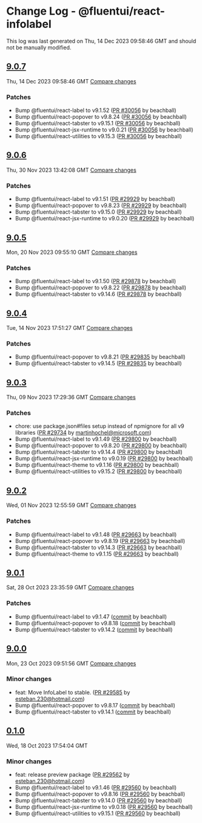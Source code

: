# Change Log - @fluentui/react-infolabel

This log was last generated on Thu, 14 Dec 2023 09:58:46 GMT and should not be manually modified.

<!-- Start content -->

## [9.0.7](https://github.com/microsoft/fluentui/tree/@fluentui/react-infolabel_v9.0.7)

Thu, 14 Dec 2023 09:58:46 GMT 
[Compare changes](https://github.com/microsoft/fluentui/compare/@fluentui/react-infolabel_v9.0.6..@fluentui/react-infolabel_v9.0.7)

### Patches

- Bump @fluentui/react-label to v9.1.52 ([PR #30056](https://github.com/microsoft/fluentui/pull/30056) by beachball)
- Bump @fluentui/react-popover to v9.8.24 ([PR #30056](https://github.com/microsoft/fluentui/pull/30056) by beachball)
- Bump @fluentui/react-tabster to v9.15.1 ([PR #30056](https://github.com/microsoft/fluentui/pull/30056) by beachball)
- Bump @fluentui/react-jsx-runtime to v9.0.21 ([PR #30056](https://github.com/microsoft/fluentui/pull/30056) by beachball)
- Bump @fluentui/react-utilities to v9.15.3 ([PR #30056](https://github.com/microsoft/fluentui/pull/30056) by beachball)

## [9.0.6](https://github.com/microsoft/fluentui/tree/@fluentui/react-infolabel_v9.0.6)

Thu, 30 Nov 2023 13:42:08 GMT 
[Compare changes](https://github.com/microsoft/fluentui/compare/@fluentui/react-infolabel_v9.0.5..@fluentui/react-infolabel_v9.0.6)

### Patches

- Bump @fluentui/react-label to v9.1.51 ([PR #29929](https://github.com/microsoft/fluentui/pull/29929) by beachball)
- Bump @fluentui/react-popover to v9.8.23 ([PR #29929](https://github.com/microsoft/fluentui/pull/29929) by beachball)
- Bump @fluentui/react-tabster to v9.15.0 ([PR #29929](https://github.com/microsoft/fluentui/pull/29929) by beachball)
- Bump @fluentui/react-jsx-runtime to v9.0.20 ([PR #29929](https://github.com/microsoft/fluentui/pull/29929) by beachball)

## [9.0.5](https://github.com/microsoft/fluentui/tree/@fluentui/react-infolabel_v9.0.5)

Mon, 20 Nov 2023 09:55:10 GMT 
[Compare changes](https://github.com/microsoft/fluentui/compare/@fluentui/react-infolabel_v9.0.4..@fluentui/react-infolabel_v9.0.5)

### Patches

- Bump @fluentui/react-label to v9.1.50 ([PR #29878](https://github.com/microsoft/fluentui/pull/29878) by beachball)
- Bump @fluentui/react-popover to v9.8.22 ([PR #29878](https://github.com/microsoft/fluentui/pull/29878) by beachball)
- Bump @fluentui/react-tabster to v9.14.6 ([PR #29878](https://github.com/microsoft/fluentui/pull/29878) by beachball)

## [9.0.4](https://github.com/microsoft/fluentui/tree/@fluentui/react-infolabel_v9.0.4)

Tue, 14 Nov 2023 17:51:27 GMT 
[Compare changes](https://github.com/microsoft/fluentui/compare/@fluentui/react-infolabel_v9.0.3..@fluentui/react-infolabel_v9.0.4)

### Patches

- Bump @fluentui/react-popover to v9.8.21 ([PR #29835](https://github.com/microsoft/fluentui/pull/29835) by beachball)
- Bump @fluentui/react-tabster to v9.14.5 ([PR #29835](https://github.com/microsoft/fluentui/pull/29835) by beachball)

## [9.0.3](https://github.com/microsoft/fluentui/tree/@fluentui/react-infolabel_v9.0.3)

Thu, 09 Nov 2023 17:29:36 GMT 
[Compare changes](https://github.com/microsoft/fluentui/compare/@fluentui/react-infolabel_v9.0.2..@fluentui/react-infolabel_v9.0.3)

### Patches

- chore: use package.json#files setup instead of npmignore for all v9 libraries ([PR #29734](https://github.com/microsoft/fluentui/pull/29734) by martinhochel@microsoft.com)
- Bump @fluentui/react-label to v9.1.49 ([PR #29800](https://github.com/microsoft/fluentui/pull/29800) by beachball)
- Bump @fluentui/react-popover to v9.8.20 ([PR #29800](https://github.com/microsoft/fluentui/pull/29800) by beachball)
- Bump @fluentui/react-tabster to v9.14.4 ([PR #29800](https://github.com/microsoft/fluentui/pull/29800) by beachball)
- Bump @fluentui/react-jsx-runtime to v9.0.19 ([PR #29800](https://github.com/microsoft/fluentui/pull/29800) by beachball)
- Bump @fluentui/react-theme to v9.1.16 ([PR #29800](https://github.com/microsoft/fluentui/pull/29800) by beachball)
- Bump @fluentui/react-utilities to v9.15.2 ([PR #29800](https://github.com/microsoft/fluentui/pull/29800) by beachball)

## [9.0.2](https://github.com/microsoft/fluentui/tree/@fluentui/react-infolabel_v9.0.2)

Wed, 01 Nov 2023 12:55:59 GMT 
[Compare changes](https://github.com/microsoft/fluentui/compare/@fluentui/react-infolabel_v9.0.1..@fluentui/react-infolabel_v9.0.2)

### Patches

- Bump @fluentui/react-label to v9.1.48 ([PR #29663](https://github.com/microsoft/fluentui/pull/29663) by beachball)
- Bump @fluentui/react-popover to v9.8.19 ([PR #29663](https://github.com/microsoft/fluentui/pull/29663) by beachball)
- Bump @fluentui/react-tabster to v9.14.3 ([PR #29663](https://github.com/microsoft/fluentui/pull/29663) by beachball)
- Bump @fluentui/react-theme to v9.1.15 ([PR #29663](https://github.com/microsoft/fluentui/pull/29663) by beachball)

## [9.0.1](https://github.com/microsoft/fluentui/tree/@fluentui/react-infolabel_v9.0.1)

Sat, 28 Oct 2023 23:35:59 GMT 
[Compare changes](https://github.com/microsoft/fluentui/compare/@fluentui/react-infolabel_v9.0.0..@fluentui/react-infolabel_v9.0.1)

### Patches

- Bump @fluentui/react-label to v9.1.47 ([commit](https://github.com/microsoft/fluentui/commit/555b0fae3ec7f052e765557ae243c58000514f92) by beachball)
- Bump @fluentui/react-popover to v9.8.18 ([commit](https://github.com/microsoft/fluentui/commit/555b0fae3ec7f052e765557ae243c58000514f92) by beachball)
- Bump @fluentui/react-tabster to v9.14.2 ([commit](https://github.com/microsoft/fluentui/commit/555b0fae3ec7f052e765557ae243c58000514f92) by beachball)

## [9.0.0](https://github.com/microsoft/fluentui/tree/@fluentui/react-infolabel_v9.0.0)

Mon, 23 Oct 2023 09:51:56 GMT 
[Compare changes](https://github.com/microsoft/fluentui/compare/@fluentui/react-infolabel-preview_v0.1.0..@fluentui/react-infolabel_v9.0.0)

### Minor changes

- feat: Move InfoLabel to stable. ([PR #29585](https://github.com/microsoft/fluentui/pull/29585) by esteban.230@hotmail.com)
- Bump @fluentui/react-popover to v9.8.17 ([commit](https://github.com/microsoft/fluentui/commit/e4ef1febe8a185dddc10f8936944d177d50bc396) by beachball)
- Bump @fluentui/react-tabster to v9.14.1 ([commit](https://github.com/microsoft/fluentui/commit/e4ef1febe8a185dddc10f8936944d177d50bc396) by beachball)

## [0.1.0](https://github.com/microsoft/fluentui/tree/@fluentui/react-infolabel-preview_v0.1.0)

Wed, 18 Oct 2023 17:54:04 GMT

### Minor changes

- feat: release preview package ([PR #29562](https://github.com/microsoft/fluentui/pull/29562) by esteban.230@hotmail.com)
- Bump @fluentui/react-label to v9.1.46 ([PR #29560](https://github.com/microsoft/fluentui/pull/29560) by beachball)
- Bump @fluentui/react-popover to v9.8.16 ([PR #29560](https://github.com/microsoft/fluentui/pull/29560) by beachball)
- Bump @fluentui/react-tabster to v9.14.0 ([PR #29560](https://github.com/microsoft/fluentui/pull/29560) by beachball)
- Bump @fluentui/react-jsx-runtime to v9.0.18 ([PR #29560](https://github.com/microsoft/fluentui/pull/29560) by beachball)
- Bump @fluentui/react-utilities to v9.15.1 ([PR #29560](https://github.com/microsoft/fluentui/pull/29560) by beachball)
